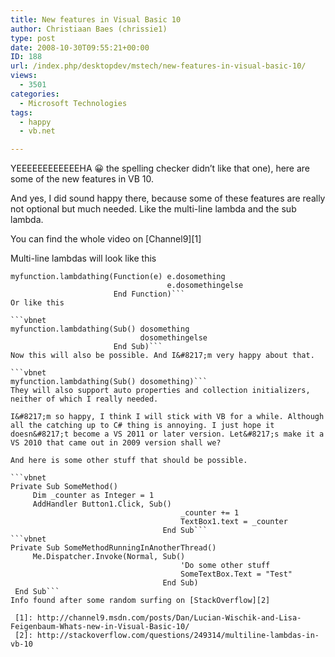 ```yaml
---
title: New features in Visual Basic 10
author: Christiaan Baes (chrissie1)
type: post
date: 2008-10-30T09:55:21+00:00
ID: 188
url: /index.php/desktopdev/mstech/new-features-in-visual-basic-10/
views:
  - 3501
categories:
  - Microsoft Technologies
tags:
  - happy
  - vb.net

---
```

YEEEEEEEEEEEEHA 😀 the spelling checker didn&#8217;t like that one), here are some of the new features in VB 10.
  
And yes, I did sound happy there, because some of these features are really not optional but much needed. Like the multi-line lambda and the sub lambda. 

You can find the whole video on [Channel9][1]

Multi-line lambdas will look like this

```vbnet
myfunction.lambdathing(Function(e) e.dosomething
                                   e.dosomethingelse
                       End Function)```
Or like this 

```vbnet
myfunction.lambdathing(Sub() dosomething
                             dosomethingelse
                       End Sub)```
Now this will also be possible. And I&#8217;m very happy about that.

```vbnet
myfunction.lambdathing(Sub() dosomething)```
They will also support auto properties and collection initializers, neither of which I really needed. 

I&#8217;m so happy, I think I will stick with VB for a while. Although all the catching up to C# thing is annoying. I just hope it doesn&#8217;t become a VS 2011 or later version. Let&#8217;s make it a VS 2010 that came out in 2009 version shall we?

And here is some other stuff that should be possible.

```vbnet
Private Sub SomeMethod()
     Dim _counter as Integer = 1
     AddHandler Button1.Click, Sub()
                                      _counter += 1
                                      TextBox1.text = _counter
                                  End Sub```
```vbnet
Private Sub SomeMethodRunningInAnotherThread()
     Me.Dispatcher.Invoke(Normal, Sub()
                                      'Do some other stuff
                                      SomeTextBox.Text = "Test"
                                  End Sub)
 End Sub```
Info found after some random surfing on [StackOverflow][2]

 [1]: http://channel9.msdn.com/posts/Dan/Lucian-Wischik-and-Lisa-Feigenbaum-Whats-new-in-Visual-Basic-10/
 [2]: http://stackoverflow.com/questions/249314/multiline-lambdas-in-vb-10